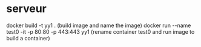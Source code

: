 # serveur

docker build -t yy1 . (build image and name the image)
docker run --name test0 -it -p 80:80 -p 443:443 yy1 (rename container test0 and run image to build a container)
